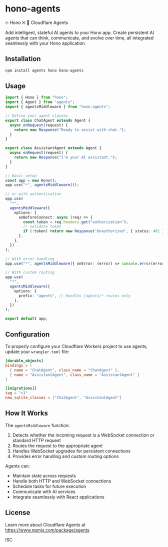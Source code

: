 # hono-agents

🔥 Hono ⨉ 🧠 Cloudflare Agents

Add intelligent, stateful AI agents to your Hono app. Create persistent AI agents that can think, communicate, and evolve over time, all integrated seamlessly with your Hono application.

## Installation

```bash
npm install agents hono hono-agents
```

## Usage

```ts
import { Hono } from "hono";
import { Agent } from "agents";
import { agentsMiddleware } from "hono-agents";

// Define your agent classes
export class ChatAgent extends Agent {
  async onRequest(request) {
    return new Response("Ready to assist with chat.");
  }
}

export class AssistantAgent extends Agent {
  async onRequest(request) {
    return new Response("I'm your AI assistant.");
  }
}

// Basic setup
const app = new Hono();
app.use("*", agentsMiddleware());

// or with authentication
app.use(
  "*",
  agentsMiddleware({
    options: {
      onBeforeConnect: async (req) => {
        const token = req.headers.get("authorization");
        // validate token
        if (!token) return new Response("Unauthorized", { status: 401 });
      },
    },
  })
);

// With error handling
app.use("*", agentsMiddleware({ onError: (error) => console.error(error) }));

// With custom routing
app.use(
  "*",
  agentsMiddleware({
    options: {
      prefix: "agents", // Handles /agents/* routes only
    },
  })
);

export default app;
```

## Configuration

To properly configure your Cloudflare Workers project to use agents, update your `wrangler.toml` file:

```toml
[durable_objects]
bindings = [
  { name = "ChatAgent", class_name = "ChatAgent" },
  { name = "AssistantAgent", class_name = "AssistantAgent" }
]

[[migrations]]
tag = "v1"
new_sqlite_classes = ["ChatAgent", "AssistantAgent"]
```

## How It Works

The `agentsMiddleware` function:

1. Detects whether the incoming request is a WebSocket connection or standard HTTP request
2. Routes the request to the appropriate agent
3. Handles WebSocket upgrades for persistent connections
4. Provides error handling and custom routing options

Agents can:

- Maintain state across requests
- Handle both HTTP and WebSocket connections
- Schedule tasks for future execution
- Communicate with AI services
- Integrate seamlessly with React applications

## License

Learn more about Cloudflare Agents at https://www.npmjs.com/package/agents

ISC
